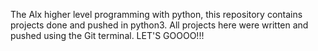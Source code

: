 The Alx higher level programming with python, this repository contains projects done and pushed in python3.
All projects here were written and pushed using the Git terminal.
LET'S GOOOO!!!
